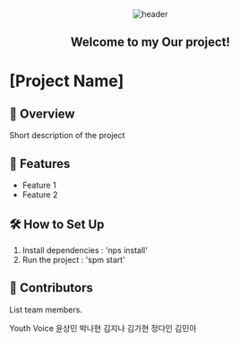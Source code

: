 <div align="center">
  <img src="https://capsule-render.vercel.app/api?type=waving&color=0:8EC5FC,100:E0C3FC&height=200&section=header&text=VIVAMINI&fontColor=ffffff&fontSize=60&animation=fadeIn&fontAlignY=40" alt="header">
</div>
<div align="center">
  <h2>Welcome to my Our project!</h2>
</div>

# [Project Name]
## 📌 Overview
Short description of the project

## 🚀 Features
- Feature 1
- Feature 2

## 🛠️ How to Set Up
  1. Install dependencies : 'nps install'
  2. Run the project : 'spm start'
 
 ## 👥 Contributors
  List team members.

  Youth Voice 윤상민 박나현 김지나 김가현 정다인 김민아
